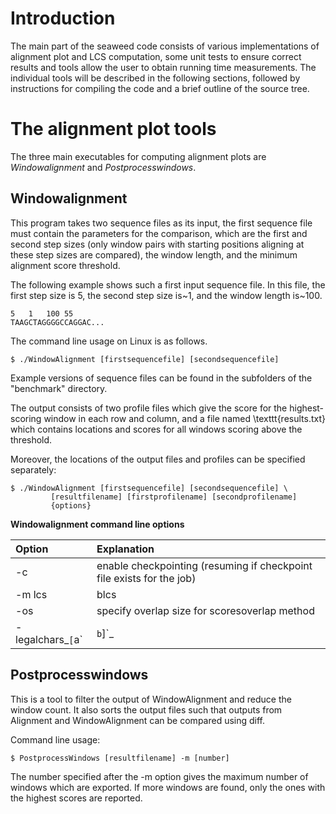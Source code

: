 # Introduction #
The main part of the seaweed code consists of various implementations of alignment plot and LCS computation, some unit tests to ensure correct results and tools allow the user to obtain running time measurements. The individual tools will be described in the following sections, followed by instructions for compiling the code and a brief outline of the source tree.

# The alignment plot tools #
The three main executables for computing alignment plots are _Windowalignment_ and _Postprocesswindows_.

## Windowalignment ##
This program takes two sequence files as its input, the first sequence file must contain the parameters for the comparison, which are the first and second step sizes (only window pairs with starting positions aligning at these step sizes are compared), the window length, and the minimum alignment score threshold.

The following example shows such a first input sequence file. In this file, the first step size is 5, the second step size is~1, and the window length is~100.
```
5	1	100	55	
TAAGCTAGGGGCCAGGAC...
```

The command line usage on Linux is as follows.

```
$ ./WindowAlignment [firstsequencefile] [secondsequencefile]
```

Example versions of sequence files can be found in the subfolders of the "benchmark" directory.

The output consists of two profile files which give the score for
the highest-scoring window in each row and column, and a file named
\texttt{results.txt} which contains locations and scores for all windows scoring
above the threshold.

Moreover, the locations of the output files and profiles can be specified separately:
```
$ ./WindowAlignment [firstsequencefile] [secondsequencefile] \
         [resultfilename] [firstprofilename] [secondprofilename] 
         {options} 
```

**Windowalignment command line options**

|**Option**|**Explanation**|
|:---------|:--------------|
| -c | enable checkpointing (resuming if checkpoint file exists for the job)|
| -m lcs|blcs|seaweeds|scores|scoresoverlap | Choose method to use. **LCS:** This computes the scores by computing the LCS separately for each window pair.  **BLCS:** This uses bit-parallel LCS computation to obtain the window scores, again separately for each window pair. **Seaweeds:** This uses the seaweed algorithm from Section~\ref{sec:seawinwin}, and counts scores in a sliding window using a queue. **Scores:** This uses the seaweed algorithm but computes implicit highest-score matrices to allow faster window score queries.  **Scoresoverlap:** This method uses the seaweed algorithm and uses strip overlap to speed up the computation.|
| -os | specify overlap size for scoresoverlap method |
|-legalchars_`[`a`|`b`]`_| Specify input alphabet translation. The default is to match characters ABGCTz normally, and mismatch N and x by setting legalchars\_a = ABGCTNxz, and legalchars\_b = ABGCTxNz|

## Postprocesswindows ##
This is a tool to filter the output of WindowAlignment and reduce the
window count. It also sorts the output files such that outputs from Alignment
and WindowAlignment can be compared using diff.

Command line usage:
```
$ PostprocessWindows [resultfilename] -m [number] 
```
The number specified after the -m option gives the maximum number of
windows which are exported. If more windows are found, only the ones with the
highest scores are reported.
